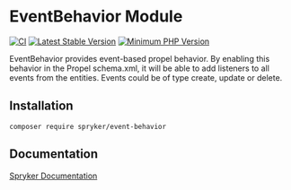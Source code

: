 # EventBehavior Module
[![CI](https://github.com/spryker/event-behavior/workflows/CI/badge.svg?branch=master)](https://github.com/spryker/event-behavior/actions?query=workflow%3ACI+branch%3Amaster)
[![Latest Stable Version](https://poser.pugx.org/spryker/event-behavior/v/stable.svg)](https://packagist.org/packages/spryker/event-behavior)
[![Minimum PHP Version](https://img.shields.io/badge/php-%3E%3D%208.1-8892BF.svg)](https://php.net/)

EventBehavior provides event-based propel behavior. By enabling this behavior in the Propel schema.xml, it will be able to add listeners to all events from the entities. Events could be of type create, update or delete.

## Installation

```
composer require spryker/event-behavior
```

## Documentation

[Spryker Documentation](https://docs.spryker.com)
